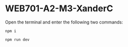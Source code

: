# WEB701-A2-M3-XanderC

Open the terminal and enter the following two commands:

`npm i`

`npm run dev`
